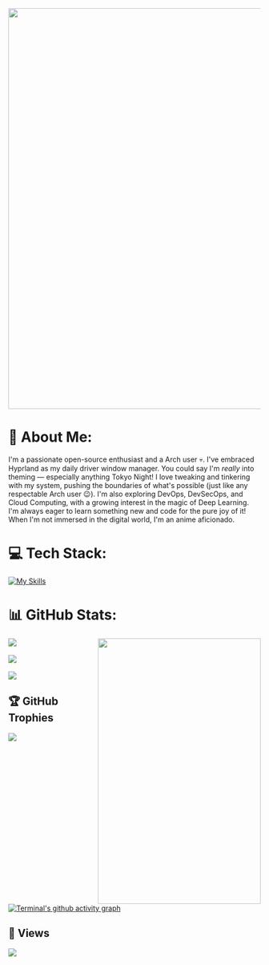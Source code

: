 <img src="https://github.com/user-attachments/assets/bde19232-a105-44b7-a5e1-68c464e0a9fc" width="800">

# 💫 About Me:
I'm a passionate open-source enthusiast and a Arch user 💀. I've embraced Hyprland as my daily driver window manager.  You could say I'm *really* into theming —  especially anything Tokyo Night!  I love tweaking and tinkering with my system, pushing the boundaries of what's possible (just like any respectable Arch user 😉). I'm also exploring DevOps, DevSecOps, and Cloud Computing, with a growing interest in the magic of Deep Learning.  I'm always eager to learn something new and code for the pure joy of it!  When I'm not immersed in the digital world, I'm an anime aficionado.

# 💻 Tech Stack:
[![My Skills](https://skillicons.dev/icons?i=java,python,ruby,rust,js,c,cpp,go,html,lua,md,selenium,github,gitlab,git,vim,neovim,linux,arch,ubuntu,debian,bash,ansible,postman,powershell,docker,jenkins,kubernetes,nginx,aws,gcp,prometheus,grafana,vscode,regex,terraform,cmake,nodejs,expressjs,bots,azure,mongodb,flask,openshift,androidstudio,sklearn,tensorflow,pytorch)](https://skillicons.dev)


# 📊 GitHub Stats:
<img align=right src="https://www.gifcen.com/wp-content/uploads/2022/03/yuta-okkotsu-gif-8.gif" width="325" height="530">

![](https://github-readme-stats.vercel.app/api?username=Terminal127&theme=tokyonight&hide_border=false&include_all_commits=false&count_private=true) 
<br/><br/>
![](https://github-readme-streak-stats.herokuapp.com/?user=terminal127&theme=tokyonight)
<br/><br/>
 ![](https://github-readme-stats.vercel.app/api/top-langs/?username=Terminal127&theme=tokyonight&hide_border=false&include_all_commits=true&count_private=true&layout=compact)




## 🏆 GitHub Trophies
![](https://github-profile-trophy.vercel.app/?username=Terminal127&theme=tokyonight&no-frame=false&no-bg=true&margin-w=4)


[![Terminal's github activity graph](https://github-readme-activity-graph.vercel.app/graph?username=terminal127&theme=tokyo-night&area=true)](https://github.com/Ashutosh00710/github-readme-activity-graph)

## 👀 Views
[![](https://visitcount.itsvg.in/api?id=Terminal127&icon=2&color=8)](https://visitcount.itsvg.in)





<!-- Proudly created with GPRM ( https://gprm.itsvg.in ) -->

